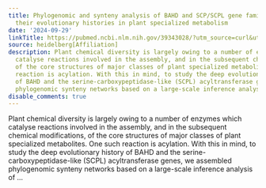 ```yaml
---
title: Phylogenomic and synteny analysis of BAHD and SCP/SCPL gene families reveal
  their evolutionary histories in plant specialized metabolism
date: '2024-09-29'
linkTitle: https://pubmed.ncbi.nlm.nih.gov/39343028/?utm_source=curl&utm_medium=rss&utm_campaign=pubmed-2&utm_content=1FakS-2QOkCT8HsMOQP1bCRQ4YzyumYOmxmF0moLsQ3dFB1E9V&fc=20220326224207&ff=20240930184655&v=2.18.0.post9+e462414
source: heidelberg[Affiliation]
description: Plant chemical diversity is largely owing to a number of enzymes which
  catalyse reactions involved in the assembly, and in the subsequent chemical modifications,
  of the core structures of major classes of plant specialized metabolites. One such
  reaction is acylation. With this in mind, to study the deep evolutionary history
  of BAHD and the serine-carboxypeptidase-like (SCPL) acyltransferase genes, we assembled
  phylogenomic synteny networks based on a large-scale inference analysis of ...
disable_comments: true
---
```

Plant chemical diversity is largely owing to a number of enzymes which catalyse reactions involved in the assembly, and in the subsequent chemical modifications, of the core structures of major classes of plant specialized metabolites. One such reaction is acylation. With this in mind, to study the deep evolutionary history of BAHD and the serine-carboxypeptidase-like (SCPL) acyltransferase genes, we assembled phylogenomic synteny networks based on a large-scale inference analysis of ...